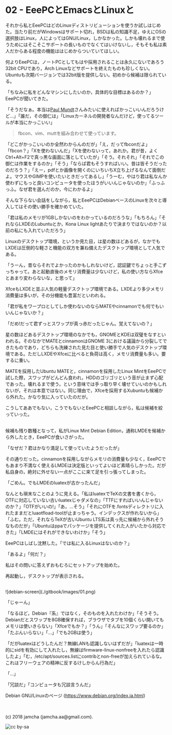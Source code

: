 

# 02 - EeePCとEmacsとLinuxと

それから私とEeePCはどのLinuxディストリビューションを使うか試しはじめた。当たり前だがWindowsはサポート切れ，BSDは私の知識不足，ゆえにOSの選択肢はLinux，人によってはGNU/Linux，しかなかった。しかも壊れるまで使うためにはそこそこサポートの長いものでなくてはいけないし，そもそも私は素人だからある程度の機能ははじめからついていてほしい。  

何よりEeePCは，ノートPCとしてもはや採用されることは永久にないであろう32bit CPUであり，Arch Linuxなどサポートを終えたものも珍しくない。Ubuntuも次期バージョンでは32bit版を提供しない。初めから候補は限られている。  

「ちなみに私をどんなマシンにしたいのか，具体的な目標はあるのか？」EeePCが聞いてきた。  

「そうだなぁ。本当は[Paul Mundt](https://jp.linux.com/linux-community/30linuxkerneldevelopers/393718-30linux-paul-mundt)さんみたいに使えればかっこいいんだろうけど…」「誰だ，その御仁は」「Linuxカーネルの開発者なんだけど，使ってるツールが本当にかっこいい」  

> fbcon、vim、muttを組み合わせて使っています。  

「どこがかっこいいのか全然わからんのだが」「え，だってfbconだよ」「fbcon？」「Xを使わないんだ」「Xを使わないって，あれか。君が昔，よくCtrl+Alt+F2で真っ黒な画面に落としていたが」「そう。それそれ」「それでこの御仁は作業をするのか」「そう」「ならば君もそうすればいい。昔は皆そうだったのだろう？」「えー，pdfとか画像を開くのにいちいちX立ち上げるなんて面倒だよ。マウスやGIMPを使いたいときだってあるし」「うーむ，やはり君は私なんか使わずにもっと良いコンピュータを使ったほうがいいんじゃないのか」「ふっふっふ。なぜ君を選んだのか，今にわかるよ」  

そんな下らない会話をしながら，私とEeePCはDebianベースのLinuxを次々と導入してはその使い勝手を確かめていた。  

「君は私のメモリが1GBしかないのをわかっているのだろうな」「もちろん」「それならLXDEのLubuntuとか，Kona Linux lightあたりで決まりではないのか？以前の私にも入れていただろう」  

Linuxのデスクトップ環境，というか見た目，は星の数ほどあるが，なかでもLXDEは圧倒的な軽さと機能の双方を兼ね備えたデスクトップ環境として人気である。  

「うーん，昔ならそれでよかったのかもしれないけど，認証鍵でちょっと手こずっちゃって。あと起動直後のメモリ消費量は少ないけど，私の使い方ならXfceとあまり変わらないな，と思って」  

XfceもLXDEと並ぶ人気の軽量デスクトップ環境である。LXDEより多少メモリ消費量は多いが，その分機能も豊富だといわれる。  

「君が私をワープロとしてしか使わないのならMATEやcinnamonでも何でもいいんじゃないか？」  

「だめ!だって君ずっとスワップが真っ赤だったじゃん。覚えてないの？」  

星の数ほどあるデスクトップ環境のなかでも，GNOMEとKDEは双璧をなすといわれる。そのなかでMATEとcinnamonはGNOME 3における議論から分裂してできたものであり，どちらも洗練された見た目と使い勝手で人気のデスクトップ環境である。ただしLXDEやXfceに比べると負荷は高く，メモリ消費量も多い。要するに重い。  

MATEを採用したUbuntu MATEと，cinnamonを採用したLinux MintをEeePCで試した際，スワップがどんどん食われ，HDDのゴリゴリという音が止まず心配であった。壊れるまで使う，という意味では手っ取り早く壊せていいのかもしれないが，それは本意ではない。同じ理由で，Xfceを採用するXubuntuも候補から外れた。かなり気に入っていたのだが。  

こうしてああでもない，こうでもないとEeePCと相談しながら，私は候補を絞っていった。  

<br>  
候補も残り数種となって，私がLinux Mint Debian Edition，通称LMDEを候補から外したとき，EeePCが食いさがった。  

「なぜだ？君はかなり満足して使っていたようだったが」  

その通りだった。cinnamonを採用しながらメモリの消費量も少なく，EeePCでもあまり不満なく使えるLMDEは決定版といってよいほど素晴らしかった。だが私自身の，絶対に外せない一点がここに来て足を引っ張ってしまった。  

「ごめん。でもLMDEのluatexが古かったんだ」  

なんとも瑣末なことのように見える。「私はluatexでTeXの文書を書くから，OTFに対応していない古いluatexじゃダメなの」「TTFにすればいいんじゃないのか？」「OTFがいいの!」「あ，…そう」「それにOTFを.fontsディレクトリに入れたままだとluaotfload-toolが止まっちゃう。インデックスが作れないから」「ふむ。ただ，それならTeXが古いUbuntu LTS系は真っ先に候補から外れそうなものだが」「Ubuntuはppaでパッケージを提供してくれた人がいたから対応できた」「LMDEにはそれができないわけか」「そう」  

EeePCはしばし沈黙した。「では私に入るLinuxはないのか？」  

「あるよ」「何だ？」  

私はその問いに答えずおもむろにセットアップを始めた。  

再起動し，デスクトップが表示される。  

<br>  
![debian-screen](./gitbook/images/01.png)  

「じゃーん」  

「なるほど，Debian『系』ではなく，そのものを入れたわけか」「そうそう。Debianだとスワップを8GB確保すれば，ブラウザでタブを10個くらい開いてもメモリは使いきらない」「Xfceでもか？」「うん」「そんなにスワップ要るのか」「たぶんいらない」「…」「でも2GBは使う」  

「だがluatexはどうしたんだ？無線LANも認識しないはずだが」「luatexは一時的にsidを有効にして入れたし，無線はfirmware-linux-nonfreeを入れたら認識したよ」「む，/etc/apt/sources.listにcontribとnon-freeが加えられているな。これはフリーウェアの精神に反するけしからん行為だ」  

「…」  

「冗談だ」「コンピュータも冗談言うんだ」  

Debian GNU/Linuxのページ (<https://www.debian.org/index.ja.html>)  

<br>  
<br>  
(c) 2018 jamcha (jamcha.aa@gmail.com).  

![cc by-sa](https://i.creativecommons.org/l/by-sa/4.0/88x31.png)  

